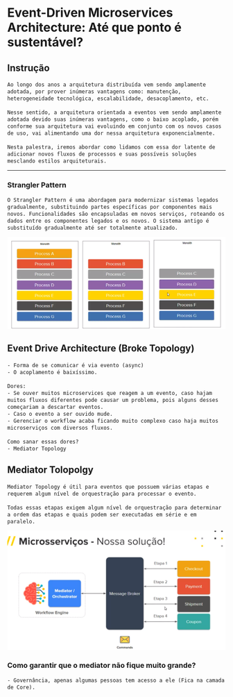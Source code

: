 # Event-Driven Microservices Architecture: Até que ponto é sustentável?

## Instrução
    Ao longo dos anos a arquitetura distribuída vem sendo amplamente adotada, por prover inúmeras vantagens como: manutenção, heterogeneidade tecnológica, escalabilidade, desacoplamento, etc.

    Nesse sentido, a arquitetura orientada a eventos vem sendo amplamente adotada devido suas inúmeras vantagens, como o baixo acoplado, porém conforme sua arquitetura vai evoluindo em conjunto com os novos casos de uso, vai alimentando uma dor nessa arquitetura exponencialmente.

    Nesta palestra, iremos abordar como lidamos com essa dor latente de adicionar novos fluxos de processos e suas possíveis soluções mesclando estilos arquiteturais.

---

### Strangler Pattern

    O Strangler Pattern é uma abordagem para modernizar sistemas legados gradualmente, substituindo partes específicas por componentes mais novos. Funcionalidades são encapsuladas em novos serviços, roteando os dados entre os componentes legados e os novos. O sistema antigo é substituído gradualmente até ser totalmente atualizado.

![Alt text](./assets/image-21.png)

## Event Drive Architecture (Broke Topology)

    - Forma de se comunicar é via evento (async)
    - O acoplamento é baixíssimo.

    Dores:
    - Se ouver muitos microservices que reagem a um evento, caso hajam muitos fluxos diferentes pode causar um problema, pois alguns desses começariam a descartar eventos.
    - Caso o evento a ser ouvido mude.
    - Gerenciar o workflow acaba ficando muito complexo caso haja muitos microserviços com diversos fluxos.

    Como sanar essas dores?
    - Mediator Topology

## Mediator Tolopolgy

    Mediator Topology é útil para eventos que possuem várias etapas e requerem algum nível de orquestração para processar o evento.

    Todas essas etapas exigem algum nível de orquestração para determinar a ordem das etapas e quais podem ser executadas em série e em paralelo.

![Alt text](./assets/image-23.png)

### Como garantir que o mediator não fique muito grande?

    - Governância, apenas algumas pessoas tem acesso a ele (Fica na camada de Core).

